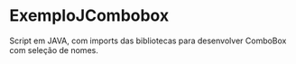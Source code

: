 # ExemploJCombobox
Script em JAVA, com imports das bibliotecas para desenvolver ComboBox com seleção de nomes.
